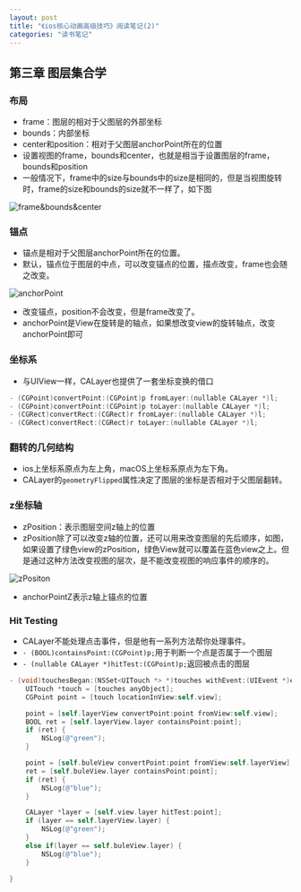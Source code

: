 ```yaml
---
layout: post
title: "《ios核心动画高级技巧》阅读笔记(2)"
categories: "读书笔记"
---
```

## 第三章 图层集合学

### 布局

* frame：图层的相对于父图层的外部坐标
* bounds：内部坐标
* center和position：相对于父图层anchorPoint所在的位置
* 设置视图的frame，bounds和center，也就是相当于设置图层的frame，bounds和position
* 一般情况下，frame中的size与bounds中的size是相同的，但是当视图旋转时，frame的size和bounds的size就不一样了，如下图

![frame&bounds&center](http://7xn88v.com1.z0.glb.clouddn.com/a592d9f689fe8a2818583430f5a8211d.png)

### 锚点

* 锚点是相对于父图层anchorPoint所在的位置。
* 默认，锚点位于图层的中点，可以改变锚点的位置，描点改变，frame也会随之改变。

![anchorPoint](http://7xn88v.com1.z0.glb.clouddn.com/99c7a6ddc1d2b162816b2a9ef5ff568f.png)

* 改变锚点，position不会改变，但是frame改变了。
* anchorPoint是View在旋转是的轴点，如果想改变view的旋转轴点，改变anchorPoint即可

### 坐标系

* 与UIView一样，CALayer也提供了一套坐标变换的借口

```objectivec
- (CGPoint)convertPoint:(CGPoint)p fromLayer:(nullable CALayer *)l;
- (CGPoint)convertPoint:(CGPoint)p toLayer:(nullable CALayer *)l;
- (CGRect)convertRect:(CGRect)r fromLayer:(nullable CALayer *)l;
- (CGRect)convertRect:(CGRect)r toLayer:(nullable CALayer *)l;
```

### 翻转的几何结构

* ios上坐标系原点为左上角，macOS上坐标系原点为左下角。
* CALayer的`geometryFlipped`属性决定了图层的坐标是否相对于父图层翻转。

### z坐标轴

* zPosition：表示图层空间z轴上的位置
* zPosition除了可以改变z轴的位置，还可以用来改变图层的先后顺序，如图，如果设置了绿色view的zPosition，绿色View就可以覆盖在蓝色view之上。但是通过这种方法改变视图的层次，是不能改变视图的响应事件的顺序的。

![zPositon](http://7xn88v.com1.z0.glb.clouddn.com/d673bc31fdbe28367ad557ac739a60fd.png)

* anchorPointZ表示z轴上锚点的位置

### Hit Testing

* CALayer不能处理点击事件，但是他有一系列方法帮你处理事件。
* `- (BOOL)containsPoint:(CGPoint)p;`用于判断一个点是否属于一个图层
* `- (nullable CALayer *)hitTest:(CGPoint)p;`返回被点击的图层

```objectivec
- (void)touchesBegan:(NSSet<UITouch *> *)touches withEvent:(UIEvent *)event {
    UITouch *touch = [touches anyObject];
    CGPoint point = [touch locationInView:self.view];

    point = [self.layerView convertPoint:point fromView:self.view];
    BOOL ret = [self.layerView.layer containsPoint:point];
    if (ret) {
        NSLog(@"green");
    }

    point = [self.buleView convertPoint:point fromView:self.layerView];
    ret = [self.buleView.layer containsPoint:point];
    if (ret) {
        NSLog(@"blue");
    }

    CALayer *layer = [self.view.layer hitTest:point];
    if (layer == self.layerView.layer) {
        NSLog(@"green");
    }
    else if(layer == self.buleView.layer) {
        NSLog(@"blue");
    }

}
```
